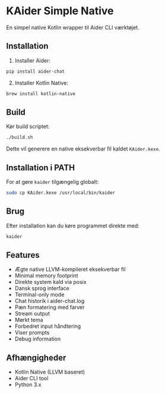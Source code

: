 # KAider Simple Native

En simpel native Kotlin wrapper til Aider CLI værktøjet.

## Installation

1. Installer Aider:
```bash
pip install aider-chat
```

2. Installer Kotlin Native:
```bash
brew install kotlin-native
```

## Build

Kør build scriptet:
```bash
./build.sh
```

Dette vil generere en native eksekverbar fil kaldet `KAider.kexe`.

## Installation i PATH

For at gøre `kaider` tilgængelig globalt:
```bash
sudo cp KAider.kexe /usr/local/bin/kaider
```

## Brug

Efter installation kan du køre programmet direkte med:
```bash
kaider
```

## Features

- Ægte native LLVM-kompileret eksekverbar fil
- Minimal memory footprint
- Direkte system kald via posix
- Dansk sprog interface
- Terminal-only mode
- Chat historik i aider-chat.log
- Pæn formatering med farver
- Stream output
- Mørkt tema
- Forbedret input håndtering
- Viser prompts
- Debug information

## Afhængigheder

- Kotlin Native (LLVM baseret)
- Aider CLI tool
- Python 3.x 